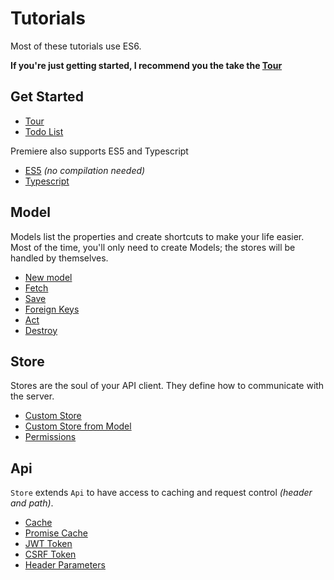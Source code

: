 # Tutorials

Most of these tutorials use ES6.

**If you're just getting started, I recommend you the take the [Tour](./tour)**

## Get Started
- [Tour](./get-started/tour)
- [Todo List](./get-started/todo)

Premiere also supports ES5 and Typescript

- [ES5](./get-started/es5) _(no compilation needed)_
- [Typescript](./get-started/typescript)

## Model
Models list the properties and create shortcuts to make your life easier.
Most of the time, you'll only need to create Models; the stores will be handled by themselves.

- [New model](./model/new-model)
- [Fetch](./model/fetch)
- [Save](./model/save)
- [Foreign Keys](./model/foreign-keys)
- [Act](./model/act)
- [Destroy](./model/destroy)

## Store
Stores are the soul of your API client. They define how to communicate with the server.

- [Custom Store](./store/custom-store)
- [Custom Store from Model](./store/custom-store-from-model)
- [Permissions](./store/permissions)

## Api
`Store` extends `Api` to have access to caching and request control _(header and path)_.

- [Cache](./api/cache)
- [Promise Cache](./api/promise-cache)
- [JWT Token](./api/jwt-token)
- [CSRF Token](./api/csrf-token)
- [Header Parameters](./api/header-parameters)
